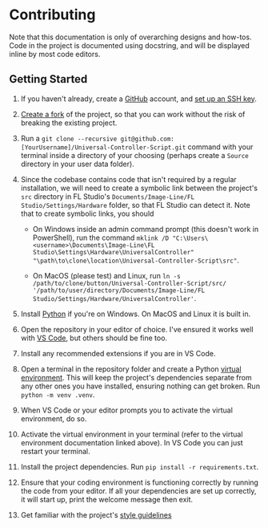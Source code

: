 
# Contributing

Note that this documentation is only of overarching designs and how-tos. Code
in the project is documented using docstring, and will be displayed inline by
most code editors.

## Getting Started

1.  If you haven't already, create a [GitHub](https://github.com/) account, and
    [set up an SSH key](https://docs.github.com/en/authentication/connecting-to-github-with-ssh).

2.  [Create a fork](https://docs.github.com/en/get-started/quickstart/fork-a-repo)
    of the project, so that you can work without the risk of breaking the
    existing project.

3.  Run a `git clone --recursive git@github.com:[YourUsername]/Universal-Controller-Script.git`
    command with your terminal inside a directory of your choosing (perhaps
    create a `Source` directory in your user data folder).

4.  Since the codebase contains code that isn't required by a regular
    installation, we will need to create a symbolic link between the project's
    `src` directory in FL Studio's
    `Documents/Image-Line/FL Studio/Settings/Hardware` folder, so that FL
    Studio can detect it. Note that to create symbolic links, you should

    * On Windows inside an admin command prompt (this doesn't work in
      PowerShell), run the command
      `mklink /D "C:\Users\<username>\Documents\Image-Line\FL Studio\Settings\Hardware\UniversalController" "\path\to\clone\location\Universal-Controller-Script\src"`.

    * On MacOS (please test) and Linux, run
      `ln -s /path/to/clone/button/Universal-Controller-Script/src/ '/path/to/user/directory/Documents/Image-Line/FL Studio/Settings/Hardware/UniversalController'`.

3.  Install [Python](https://www.python.org/downloads/) if you're on Windows.
    On MacOS and Linux it is built in.

4.  Open the repository in your editor of choice. I've ensured it works well
    with [VS Code](https://code.visualstudio.com), but others should be fine
    too.

5.  Install any recommended extensions if you are in VS Code.

6.  Open a terminal in the repository folder and create a Python
    [virtual environment](https://docs.python.org/3/library/venv.html). This
    will keep the project's dependencies separate from any other ones you have
    installed, ensuring nothing can get broken. Run `python -m venv .venv`.

7.  When VS Code or your editor prompts you to activate the virtual
    environment, do so.

8.  Activate the virtual environment in your terminal (refer to the virtual
    environment documentation linked above). In VS Code you can just restart
    your terminal.

9.  Install the project dependencies. Run `pip install -r requirements.txt`.

10. Ensure that your coding environment is functioning correctly by running the
    code from your editor. If all your dependencies are set up correctly, it
    will start up, print the welcome message then exit.

11. Get familiar with the project's [style guidelines](style.md)
